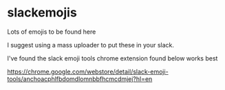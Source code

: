 # slackemojis





Lots of emojis to be found here


I suggest using a mass uploader to put these in your slack.

I've found the slack emoji tools chrome extension found below works best

https://chrome.google.com/webstore/detail/slack-emoji-tools/anchoacphlfbdomdlomnbbfhcmcdmjej?hl=en
